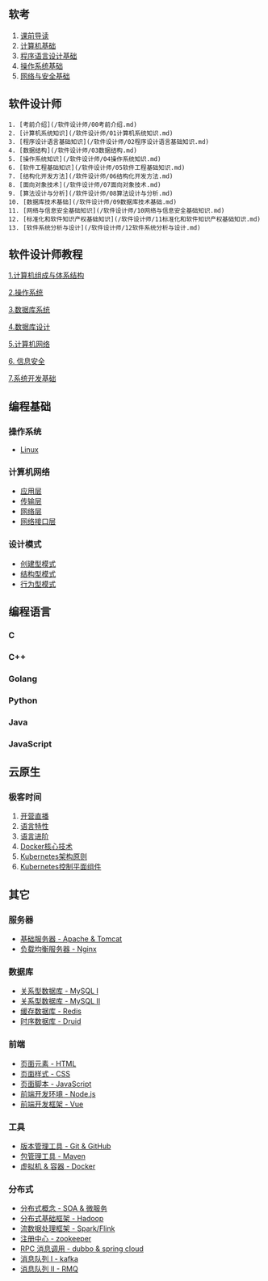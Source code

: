 ## 软考

1. [课前导读](/软考/0.课前导读.md)
2. [计算机基础](/软考/1.计算机基础.md)
3. [程序语言设计基础](/软考/2.程序语言设计基础.md)
4. [操作系统基础](/软考/3.操作系统基础.md)
5. [网络与安全基础](/软考/4.网络与安全基础.md)

## 软件设计师

    1. [考前介绍](/软件设计师/00考前介绍.md)
    2. [计算机系统知识](/软件设计师/01计算机系统知识.md)
    3. [程序设计语言基础知识](/软件设计师/02程序设计语言基础知识.md)
    4. [数据结构](/软件设计师/03数据结构.md)
    5. [操作系统知识](/软件设计师/04操作系统知识.md)
    6. [软件工程基础知识](/软件设计师/05软件工程基础知识.md)
    7. [结构化开发方法](/软件设计师/06结构化开发方法.md)
    8. [面向对象技术](/软件设计师/07面向对象技术.md)
    9. [算法设计与分析](/软件设计师/08算法设计与分析.md)
    10. [数据库技术基础](/软件设计师/09数据库技术基础.md)
    11. [网络与信息安全基础知识](/软件设计师/10网络与信息安全基础知识.md)
    12. [标准化和软件知识产权基础知识](/软件设计师/11标准化和软件知识产权基础知识.md)
    13. [软件系统分析与设计](/软件设计师/12软件系统分析与设计.md)

## 软件设计师教程

[1.计算机组成与体系结构](/软件设计师教程/1.计算机组成与体系结构.md)

[2.操作系统](/软件设计师教程/2.操作系统.md)

[3.数据库系统](/软件设计师教程/3.数据库系统.md)

[4.数据库设计](/软件设计师教程/4.数据库设计.md)

[5.计算机网络](/软件设计师教程/5.计算机网络.md)

[6. 信息安全](/软件设计师教程/6.信息安全.md)

[7.系统开发基础](/软件设计师教程/7.系统开发基础.md)

[](/软件设计师教程)

[](/软件设计师教程)

[](/软件设计师教程)



[](/软件设计师教程)

[](/软件设计师教程)

[](/软件设计师教程)

[](/软件设计师教程)

[](/软件设计师教程)

[](/软件设计师教程)

[](/软件设计师教程)


## 编程基础

### 操作系统

  - [Linux](理论基础/操作系统/linux.md)

### 计算机网络

  - [应用层](理论基础/计算机网络/应用层.md)
  - [传输层](理论基础/计算机网络/传输层.md)
  - [网络层](理论基础/计算机网络/网络层.md)
  - [网络接口层](理论基础/计算机网络/网络接口层.md)

### 设计模式

  - [创建型模式](理论基础/设计模式/创建型模式.md)
  - [结构型模式](理论基础/设计模式/结构型模式.md)
  - [行为型模式](理论基础/设计模式/行为型模式.md)

## 编程语言

### C

### C++

### Golang

### Python

### Java

### JavaScript

## 云原生

### 极客时间

1. [开营直播](云原生/00开营直播.md)
2. [语言特性](云原生/01语言特性.md)
3. [语言进阶](云原生/02语言进阶.md)
4. [Docker核心技术](云原生/03Docker核心技术.md)
5. [Kubernetes架构原则](云原生/04Kubernetes架构原则.md)
6. [Kubernetes控制平面组件](云原生/05Kubernetes控制平面组件.md)

## 其它

### 服务器

  - [基础服务器 - Apache & Tomcat](其它/服务器/服务器.md)
  - [负载均衡服务器 - Nginx](其它/服务器/nginx.md)

### 数据库

  - [关系型数据库 - MySQL I](其它/数据库/MySQL1.md)
  - [关系型数据库 - MySQL II](其它/数据库/MySQL2.md)
  - [缓存数据库 - Redis](其它/数据库/Redis.md)
  - [时序数据库 - Druid](其它/数据库/druid.md)

### 前端

  - [页面元素 - HTML](其它/前端/html.md)
  - [页面样式 - CSS](其它/前端/css.md)
  - [页面脚本 - JavaScript](其它/前端/javascript.md)
  - [前端开发环境 - Node.js](其它/前端/nodejs.md)
  - [前端开发框架 - Vue](其它/前端/vue.md)

### 工具

  - [版本管理工具 - Git & GitHub](其它/工具/git.md)
  - [包管理工具 - Maven](其它/工具/maven.md)
  - [虚拟机 & 容器 - Docker](其它/工具/docker.md)

### 分布式

  - [分布式概念 - SOA & 微服务](其它/分布式/微服务.md)
  - [分布式基础框架 - Hadoop](其它/分布式/hadoop.md)
  - [流数据处理框架 - Spark/Flink](其它/分布式/spark.md)
  - [注册中心 - zookeeper](其它/分布式/zookeeper.md)
  - [RPC 消息调用 - dubbo & spring cloud](其它/分布式/rpc.md)
  - [消息队列 I - kafka](其它/分布式/消息队列.md)
  - [消息队列 II - RMQ](其它/分布式/消息队列2.md)
